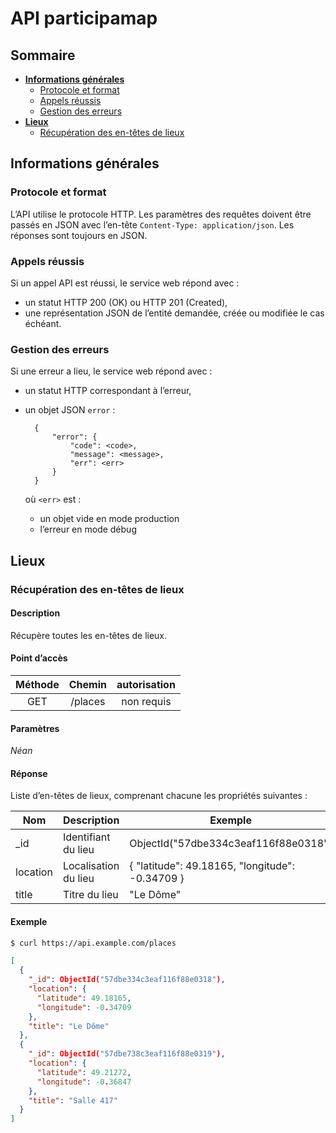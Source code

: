 # API participamap

## Sommaire

* [**Informations générales**](#informations-generales)
    * [Protocole et format](#protocole-et-format)
    * [Appels réussis](#appels-réussis)
    * [Gestion des erreurs](#gestion-des-erreurs)
* [**Lieux**](#lieux)
    * [Récupération des en-têtes de lieux](#récupération-des-en-têtes-de-lieux)

## Informations générales

### Protocole et format

L’API utilise le protocole HTTP. Les paramètres des requêtes doivent être passés en JSON avec l’en-tête `Content-Type: application/json`. Les réponses sont toujours en JSON.

### Appels réussis

Si un appel API est réussi, le service web répond avec :

* un statut HTTP 200 (OK) ou HTTP 201 (Created),
* une représentation JSON de l’entité demandée, créée ou modifiée le cas échéant.

### Gestion des erreurs

Si une erreur a lieu, le service web répond avec :

* un statut HTTP correspondant à l’erreur,
* un objet JSON `error` :

        {
            "error": {
                "code": <code>,
                "message": <message>,
                "err": <err>
            }
        }
    
    où `<err>` est :
    * un objet vide en mode production
    * l’erreur en mode débug


## Lieux

### Récupération des en-têtes de lieux

#### Description

Récupère toutes les en-têtes de lieux.

#### Point d’accès

Méthode | Chemin | autorisation
:------:|:------:|:-----------:
GET | /places | non requis

#### Paramètres

*Néan*

#### Réponse

Liste d’en-têtes de lieux, comprenant chacune les propriétés suivantes :

Nom | Description | Exemple
----|-------------|--------
_id | Identifiant du lieu | ObjectId("57dbe334c3eaf116f88e0318")
location | Localisation du lieu | { "latitude": 49.18165, "longitude": -0.34709 }
title | Titre du lieu | "Le Dôme"

#### Exemple

```sh
$ curl https://api.example.com/places
```

```json
[
  {
    "_id": ObjectId("57dbe334c3eaf116f88e0318"),
    "location": {
      "latitude": 49.18165,
      "longitude": -0.34709
    },
    "title": "Le Dôme"
  },
  {
    "_id": ObjectId("57dbe738c3eaf116f88e0319"),
    "location": {
      "latitude": 49.21272,
      "longitude": -0.36847
    },
    "title": "Salle 417"
  }     
]
```
